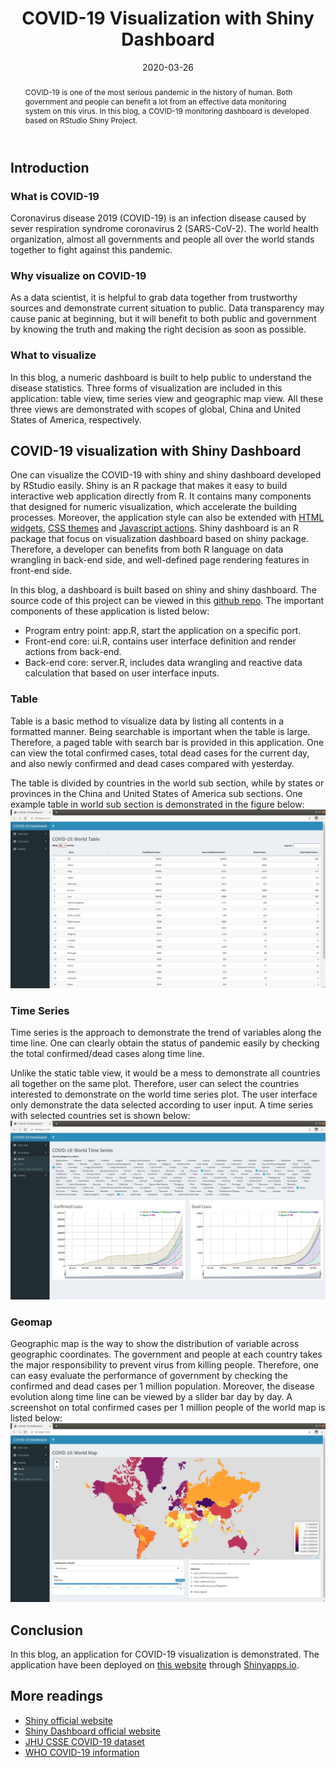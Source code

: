 ﻿---
layout: post
title: "COVID-19 Visualization with Shiny Dashboard"
date: 2020-03-26
categories: [R, shiny]
abstract: "COVID-19 is one of the most serious pandemic in the history of human. Both government and people can benefit a lot from an effective data monitoring system on this virus. In this blog, a COVID-19 monitoring dashboard is developed based on RStudio Shiny Project."
abstract_img: "/assets/20200326_COVID19_VISUALIZATION_WITH_SHINY_DASHBOARD/shiny-abs.png"
---

## Introduction

### What is COVID-19

Coronavirus disease 2019 (COVID-19) is an infection disease caused by sever respiration syndrome coronavirus 2 (SARS-CoV-2). The world health organization, almost all governments and people all over the world stands together to fight against this pandemic.

### Why visualize on COVID-19

As a data scientist, it is helpful to grab data together from trustworthy sources and demonstrate current situation to public. Data transparency may cause panic at beginning, but it will benefit to both public and government by knowing the truth and making the right decision as soon as possible.

### What to visualize

In this blog, a numeric dashboard is built to help public to understand the disease statistics. Three forms of visualization are included in this application: table view, time series view and geographic map view. All these three views are demonstrated with scopes of global, China and United States of America, respectively.

## COVID-19 visualization with Shiny Dashboard

One can visualize the COVID-19 with shiny and shiny dashboard developed by RStudio easily. Shiny is an R package that makes it easy to build interactive web application directly from R. It contains many components that designed for numeric visualization, which accelerate the building processes. Moreover, the application style can also be extended with [HTML widgets](http://www.htmlwidgets.org/), [CSS themes](http://rstudio.github.io/shinythemes/) and [Javascript actions](https://github.com/daattali/shinyjs/blob/master/README.md). Shiny dashboard is an R package that focus on visualization dashboard based on shiny package. Therefore, a developer can benefits from both R language on data wrangling in back-end side, and well-defined page rendering features in front-end side.

In this blog, a dashboard is built based on shiny and shiny dashboard. The source code of this project can be viewed in this [github repo](https://github.com/weihuacern/shiny_playground). The important components of these application is listed below:

- Program entry point: app.R, start the application on a specific port.
- Front-end core: ui.R, contains user interface definition and render actions from back-end.
- Back-end core: server.R, includes data wrangling and reactive data calculation that based on user interface inputs.

### Table

Table is a basic method to visualize data by listing all contents in a formatted manner. Being searchable is important when the table is large. Therefore, a paged table with search bar is provided in this application. One can view the total confirmed cases, total dead cases for the current day, and also newly confirmed and dead cases compared with yesterday.

The table is divided by countries in the world sub section, while by states or provinces in the China and United States of America sub sections. One example table in world sub section is demonstrated in the figure below:
![World Table](/assets/20200326_COVID19_VISUALIZATION_WITH_SHINY_DASHBOARD/shiny-covid-19-world-table.png)

### Time Series

Time series is the approach to demonstrate the trend of variables along the time line. One can clearly obtain the status of pandemic easily by checking the total confirmed/dead cases along time line.

Unlike the static table view, it would be a mess to demonstrate all countries all together on the same plot. Therefore, user can select the countries interested to demonstrate on the world time series plot. The user interface only demonstrate the data selected according to user input. A time series with selected countries set is shown below:
![World TimeSeries](/assets/20200326_COVID19_VISUALIZATION_WITH_SHINY_DASHBOARD/shiny-covid-19-world-ts.png)

### Geomap

Geographic map is the way to show the distribution of variable across geographic coordinates. The government and people at each country takes the major responsibility to prevent virus from killing people. Therefore, one can easy evaluate the performance of government by checking the confirmed and dead cases per 1 million population. Moreover, the disease evolution along time line can be viewed by a slider bar day by day. A screenshot on total confirmed cases per 1 million people of the world map is listed below:
![World GeoMap](/assets/20200326_COVID19_VISUALIZATION_WITH_SHINY_DASHBOARD/shiny-covid-19-world-geomap.png)

<!---
![CHN GeoMap](/assets/20200326_COVID19_VISUALIZATION_WITH_SHINY_DASHBOARD/shiny-covid-19-CHN-geomap.png)
--->

## Conclusion

In this blog, an application for COVID-19 visualization is demonstrated. The application have been deployed on [this website](https://weihuacern.shinyapps.io/covid19db/) through [Shinyapps.io](https://www.shinyapps.io/).

## More readings

- [Shiny official website](https://shiny.rstudio.com/articles/)
- [Shiny Dashboard official website](https://rstudio.github.io/shinydashboard/index.html)
- [JHU CSSE COVID-19 dataset](https://github.com/CSSEGISandData/COVID-19)
- [WHO COVID-19 information](https://www.who.int/emergencies/diseases/novel-coronavirus-2019)
